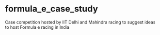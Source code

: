 # formula_e_case_study
Case competition hosted by IIT Delhi and Mahindra racing to suggest ideas to host Formula e racing in India
